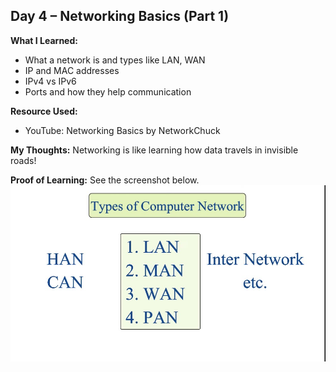 ## Day 4 – Networking Basics (Part 1)

**What I Learned:**
- What a network is and types like LAN, WAN
- IP and MAC addresses
- IPv4 vs IPv6
- Ports and how they help communication

**Resource Used:**
- YouTube: Networking Basics by NetworkChuck

**My Thoughts:**
Networking is like learning how data travels in invisible roads!

**Proof of Learning:**
See the screenshot below.
![Screenshot](Screenshot_2025_0407_135556.jpg)

